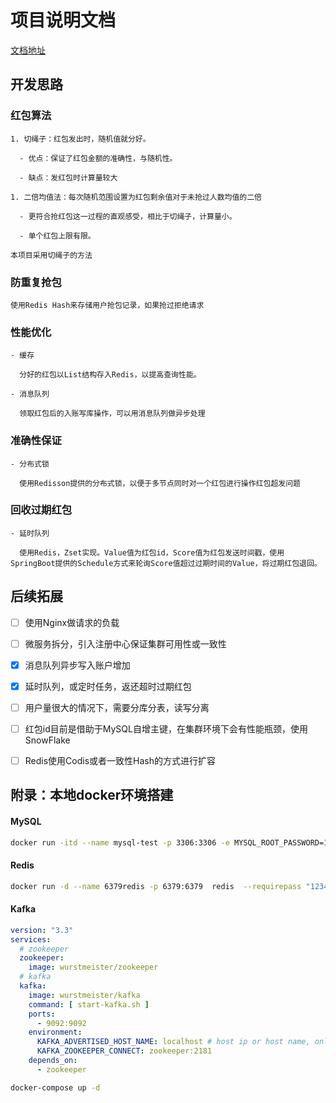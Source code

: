 # 项目说明文档

[文档地址](https://www.wolai.com/zywy/6JJ2ZFWLH1tLet2AEBxPAb?theme=light)

## 开发思路

### 红包算法

    1. 切绳子：红包发出时，随机值就分好。

      - 优点：保证了红包金额的准确性，与随机性。

      - 缺点：发红包时计算量较大

    1. 二倍均值法：每次随机范围设置为红包剩余值对于未抢过人数均值的二倍

      - 更符合抢红包这一过程的直观感受，相比于切绳子，计算量小。

      - 单个红包上限有限。

    本项目采用切绳子的方法

### 防重复抢包

    使用Redis Hash来存储用户抢包记录，如果抢过拒绝请求 

### 性能优化

    - 缓存

      分好的红包以List结构存入Redis，以提高查询性能。

    - 消息队列

      领取红包后的入账写库操作，可以用消息队列做异步处理

### 准确性保证

    - 分布式锁

      使用Redisson提供的分布式锁，以便于多节点同时对一个红包进行操作红包超发问题

### 回收过期红包

    - 延时队列

      使用Redis，Zset实现。Value值为红包id，Score值为红包发送时间戳，使用SpringBoot提供的Schedule方式来轮询Score值超过过期时间的Value，将过期红包退回。

## 后续拓展

- [ ] 使用Nginx做请求的负载

- [ ]  微服务拆分，引入注册中心保证集群可用性或一致性

- [x] 消息队列异步写入账户增加

- [x] 延时队列，或定时任务，返还超时过期红包

- [ ] 用户量很大的情况下，需要分库分表，读写分离

- [ ] 红包id目前是借助于MySQL自增主键，在集群环境下会有性能瓶颈，使用SnowFlake

- [ ] Redis使用Codis或者一致性Hash的方式进行扩容

## 附录：本地docker环境搭建

#### MySQL

```Bash
docker run -itd --name mysql-test -p 3306:3306 -e MYSQL_ROOT_PASSWORD=123456 mysql
```

#### Redis

```Bash
docker run -d --name 6379redis -p 6379:6379  redis  --requirepass "123456"
```

#### Kafka

```YAML
version: "3.3"
services:
  # zookeeper
  zookeeper:
    image: wurstmeister/zookeeper
  # kafka
  kafka:
    image: wurstmeister/kafka
    command: [ start-kafka.sh ]
    ports:
      - 9092:9092
    environment:
      KAFKA_ADVERTISED_HOST_NAME: localhost # host ip or host name, only for one brokers
      KAFKA_ZOOKEEPER_CONNECT: zookeeper:2181
    depends_on:
      - zookeeper
```

```Bash
docker-compose up -d
```




